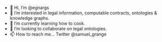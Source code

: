 - 👋 Hi, I’m @egnargs
- 👀 I’m interested in legal information, computable contracts, ontologies & knowledge graphs.
- 🌱 I’m currently learning how to cook.
- 💞️ I’m looking to collaborate on legal ontologies.
- 📫 How to reach me... Twitter @samuel_grange

<!---
egnargs/egnargs is a ✨ special ✨ repository because its `README.md` (this file) appears on your GitHub profile.
You can click the Preview link to take a look at your changes.
--->
